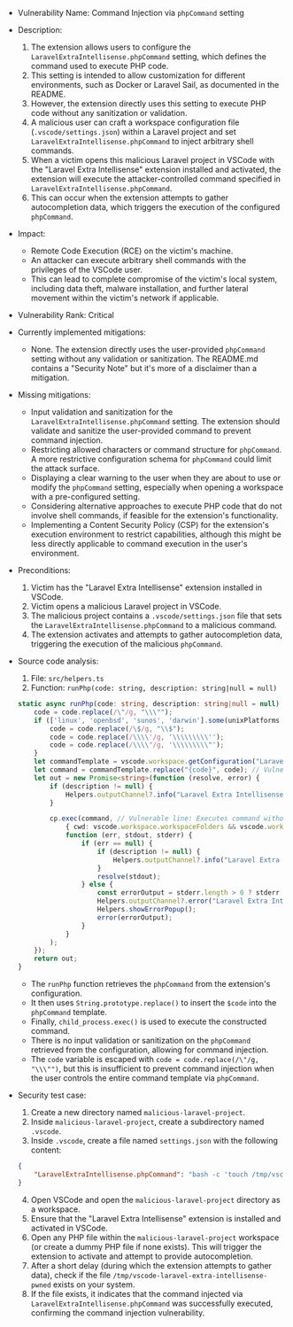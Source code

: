 * Vulnerability Name: Command Injection via `phpCommand` setting
* Description:
    1. The extension allows users to configure the `LaravelExtraIntellisense.phpCommand` setting, which defines the command used to execute PHP code.
    2. This setting is intended to allow customization for different environments, such as Docker or Laravel Sail, as documented in the README.
    3. However, the extension directly uses this setting to execute PHP code without any sanitization or validation.
    4. A malicious user can craft a workspace configuration file (`.vscode/settings.json`) within a Laravel project and set `LaravelExtraIntellisense.phpCommand` to inject arbitrary shell commands.
    5. When a victim opens this malicious Laravel project in VSCode with the "Laravel Extra Intellisense" extension installed and activated, the extension will execute the attacker-controlled command specified in `LaravelExtraIntellisense.phpCommand`.
    6. This can occur when the extension attempts to gather autocompletion data, which triggers the execution of the configured `phpCommand`.

* Impact:
    - Remote Code Execution (RCE) on the victim's machine.
    - An attacker can execute arbitrary shell commands with the privileges of the VSCode user.
    - This can lead to complete compromise of the victim's local system, including data theft, malware installation, and further lateral movement within the victim's network if applicable.

* Vulnerability Rank: Critical

* Currently implemented mitigations:
    - None. The extension directly uses the user-provided `phpCommand` setting without any validation or sanitization. The README.md contains a "Security Note" but it's more of a disclaimer than a mitigation.

* Missing mitigations:
    - Input validation and sanitization for the `LaravelExtraIntellisense.phpCommand` setting. The extension should validate and sanitize the user-provided command to prevent command injection.
    - Restricting allowed characters or command structure for `phpCommand`. A more restrictive configuration schema for `phpCommand` could limit the attack surface.
    - Displaying a clear warning to the user when they are about to use or modify the `phpCommand` setting, especially when opening a workspace with a pre-configured setting.
    - Considering alternative approaches to execute PHP code that do not involve shell commands, if feasible for the extension's functionality.
    - Implementing a Content Security Policy (CSP) for the extension's execution environment to restrict capabilities, although this might be less directly applicable to command execution in the user's environment.

* Preconditions:
    1. Victim has the "Laravel Extra Intellisense" extension installed in VSCode.
    2. Victim opens a malicious Laravel project in VSCode.
    3. The malicious project contains a `.vscode/settings.json` file that sets the `LaravelExtraIntellisense.phpCommand` to a malicious command.
    4. The extension activates and attempts to gather autocompletion data, triggering the execution of the malicious `phpCommand`.

* Source code analysis:
    1. File: `src/helpers.ts`
    2. Function: `runPhp(code: string, description: string|null = null)`
    ```typescript
    static async runPhp(code: string, description: string|null = null) : Promise<string> {
        code = code.replace(/\"/g, "\\\"");
        if (['linux', 'openbsd', 'sunos', 'darwin'].some(unixPlatforms => os.platform().includes(unixPlatforms))) {
            code = code.replace(/\$/g, "\\$");
            code = code.replace(/\\\\'/g, '\\\\\\\\\'');
            code = code.replace(/\\\\"/g, '\\\\\\\\\"');
        }
        let commandTemplate = vscode.workspace.getConfiguration("LaravelExtraIntellisense").get<string>('phpCommand') ?? "php -r \"{code}\""; // Vulnerable line: Retrieves phpCommand from configuration
        let command = commandTemplate.replace("{code}", code); // Vulnerable line: Directly substitutes {code} without sanitization
        let out = new Promise<string>(function (resolve, error) {
            if (description != null) {
                Helpers.outputChannel?.info("Laravel Extra Intellisense command started: " + description);
            }

            cp.exec(command, // Vulnerable line: Executes command without sanitization
                { cwd: vscode.workspace.workspaceFolders && vscode.workspace.workspaceFolders.length > 0 ? vscode.workspace.workspaceFolders[0].uri.fsPath : undefined },
                function (err, stdout, stderr) {
                    if (err == null) {
                        if (description != null) {
                            Helpers.outputChannel?.info("Laravel Extra Intellisense Resolved: " + description);
                        }
                        resolve(stdout);
                    } else {
                        const errorOutput = stderr.length > 0 ? stderr : stdout;
                        Helpers.outputChannel?.error("Laravel Extra Intellisense Error:\n " + (description ?? '') + '\n\n' + errorOutput);
                        Helpers.showErrorPopup();
                        error(errorOutput);
                    }
                }
            );
        });
        return out;
    }
    ```
    - The `runPhp` function retrieves the `phpCommand` from the extension's configuration.
    - It then uses `String.prototype.replace()` to insert the `$code` into the `phpCommand` template.
    - Finally, `child_process.exec()` is used to execute the constructed command.
    - There is no input validation or sanitization on the `phpCommand` retrieved from the configuration, allowing for command injection.
    - The `code` variable is escaped with `code = code.replace(/\"/g, "\\\"")`, but this is insufficient to prevent command injection when the user controls the entire command template via `phpCommand`.

* Security test case:
    1. Create a new directory named `malicious-laravel-project`.
    2. Inside `malicious-laravel-project`, create a subdirectory named `.vscode`.
    3. Inside `.vscode`, create a file named `settings.json` with the following content:
    ```json
    {
        "LaravelExtraIntellisense.phpCommand": "bash -c 'touch /tmp/vscode-laravel-extra-intellisense-pwned'"
    }
    ```
    4. Open VSCode and open the `malicious-laravel-project` directory as a workspace.
    5. Ensure that the "Laravel Extra Intellisense" extension is installed and activated in VSCode.
    6. Open any PHP file within the `malicious-laravel-project` workspace (or create a dummy PHP file if none exists). This will trigger the extension to activate and attempt to provide autocompletion.
    7. After a short delay (during which the extension attempts to gather data), check if the file `/tmp/vscode-laravel-extra-intellisense-pwned` exists on your system.
    8. If the file exists, it indicates that the command injected via `LaravelExtraIntellisense.phpCommand` was successfully executed, confirming the command injection vulnerability.
